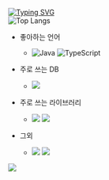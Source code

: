 [![Typing SVG](https://readme-typing-svg.demolab.com?font=Josefin+Sans&pause=1000&color=999999&center=%EC%A7%84%EC%8B%A4&vCenter=%EA%B1%B0%EC%A7%93&repeat=%EA%B1%B0%EC%A7%93&random=%EA%B1%B0%EC%A7%93&width=435&lines=Hello%2C+I'm+a+beginner+developer)](https://git.io/typing-svg)
<br>
![Top Langs](https://github-readme-stats.vercel.app/api/top-langs/?username=brillianintdoh&donut_vertical_chart_layout=true&theme=transparent)
<br>

- 좋아하는 언어
    - ![Java](https://img.shields.io/badge/Java-ED8B00?style=for-the-badge&logo=openjdk&logoColor=white) ![TypeScript](https://img.shields.io/badge/TypeScript-007ACC?style=for-the-badge&logo=typescript&logoColor=white)

- 주로 쓰는 DB
    - <img src="https://img.shields.io/badge/MySql-4479A1?style=flat-square&logo=MySql&logoColor=white">

- 주로 쓰는 라이브러리
    - <img src="https://img.shields.io/badge/htmx-3366CC?style=flat-square&logo=htmx&logoColor=white"> <img src="https://img.shields.io/badge/Bootstrap-7952B3?style=flat-square&logo=Bootstrap&logoColor=white">

- 그외
    - <img src="https://img.shields.io/badge/Vim-019733?style=flat-square&logo=Vim&logoColor=white"> <img src="https://img.shields.io/badge/Ubuntu-E95420?style=flat-square&logo=Ubuntu&logoColor=white">

<a href="https://matilto:palanghwi@gmail.com">
    <img src="https://img.shields.io/badge/Gmail-F051385?style=flat-square&logo=Gmail&logoColor=white"/>
</a>
